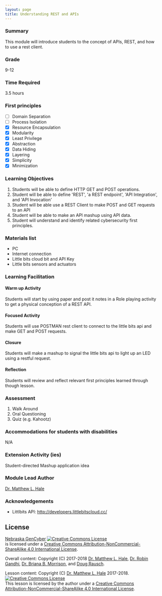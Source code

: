 ```yaml
---
layout: page
title: Understanding REST and APIs
---
```


### Summary
This module will introduce students to the concept of APIs, REST, and how to use a rest client.

### Grade
9-12

### Time Required
3.5 hours

### First principles
- [ ] Domain Separation
- [ ] Process Isolation
- [x] Resource Encapsulation
- [x] Modularity
- [x] Least Privilege
- [x] Abstraction
- [x] Data Hiding
- [x] Layering
- [x] Simplicity
- [x] Minimization

### Learning Objectives

1. Students will be able to define HTTP GET and POST operations.
1. Student will be able to define 'REST', 'a REST endpoint', 'API Integration', and 'API Invocation'
1. Student will be able use a REST Client to make POST and GET requests to an API
1. Student will be able to make an API mashup using API data.
1. Student will understand and identify related cybersecurity first principles.

### Materials list

* PC
* Internet connection
* Little bits cloud bit and API Key
* Little bits sensors and actuators

### Learning Facilitation

#### Warm up Activity
Students will start by using paper and post it notes in a Role playing activity to get a physical conception of a REST API.

#### Focused Activity
Students will use POSTMAN rest client to connect to the little bits api and make GET and POST requests.

#### Closure
Students will make a mashup to signal the little bits api to light up an LED using a restful request.

#### Reflection
Students will review and reflect relevant first principles learned through though lesson. 

### Assessment

1. Walk Around
1. Oral Questioning
1. Quiz (e.g. Kahootz)

### Accommodations for students with disabilities

N/A

### Extension Activity (ies)

Student-directed Mashup application idea

### Module Lead Author

[Dr. Matthew L. Hale](http://faculty.ist.unomaha.edu/mhale/)

### Acknowledgements

* Littlbits API: http://developers.littlebitscloud.cc/

## License
[Nebraska GenCyber](https://github.com/MLHale/nebraska-gencyber) <a rel="license" href="http://creativecommons.org/licenses/by-nc-sa/4.0/"><img alt="Creative Commons License" style="border-width:0" src="https://i.creativecommons.org/l/by-nc-sa/4.0/88x31.png" /></a><br /> is licensed under a <a rel="license" href="http://creativecommons.org/licenses/by-nc-sa/4.0/">Creative Commons Attribution-NonCommercial-ShareAlike 4.0 International License</a>.

Overall content: Copyright (C) 2017-2018  [Dr. Matthew L. Hale](http://faculty.ist.unomaha.edu/mhale/), [Dr. Robin Gandhi](http://faculty.ist.unomaha.edu/rgandhi/), [Dr. Briana B. Morrison](http://www.brianamorrison.net), and [Doug Rausch](http://www.bellevue.edu/about/leadership/faculty/rausch-douglas).

Lesson content: Copyright (C) [Dr. Matthew L. Hale](http://faculty.ist.unomaha.edu/mhale/) 2017-2018.  
<a rel="license" href="http://creativecommons.org/licenses/by-nc-sa/4.0/"><img alt="Creative Commons License" style="border-width:0" src="https://i.creativecommons.org/l/by-nc-sa/4.0/88x31.png" /></a><br /><span xmlns:dct="http://purl.org/dc/terms/" property="dct:title">This lesson</span> is licensed by the author under a <a rel="license" href="http://creativecommons.org/licenses/by-nc-sa/4.0/">Creative Commons Attribution-NonCommercial-ShareAlike 4.0 International License</a>.
